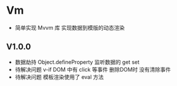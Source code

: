 # Vm

 * 简单实现 Mvvm 库 实现数据到模版的动态渲染

## V1.0.0

  * 数据劫持 Object.defineProperty 监听数据的 get set
  * 待解决问题 v-if DOM 中有 click 等事件 删除DOM时 没有清除事件
  * 待解决问题 模板渲染使用了 eval 方法
